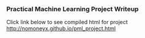 ### Practical Machine Learning Project Writeup
Click link below to see compiled html for project
http://nomoneyx.github.io/pml_project.html
